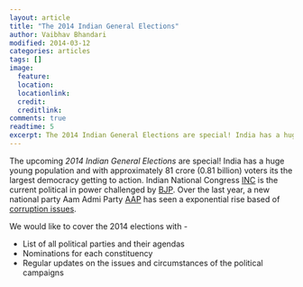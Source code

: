 ```yaml
---
layout: article
title: "The 2014 Indian General Elections"
author: Vaibhav Bhandari
modified: 2014-03-12
categories: articles
tags: []
image: 
  feature: 
  location: 
  locationlink: 
  credit: 
  creditlink: 
comments: true
readtime: 5
excerpt: The 2014 Indian General Elections are special! India has a huge young population and with approximately 81 crore (0.81 billion) voters its the largest democracy getting to action.
---
```

The upcoming *2014 Indian General Elections* are special! India has a huge young population and with approximately 81 crore (0.81 billion) voters its the largest democracy getting to action. Indian National Congress [INC](/parties/INC) is the current political in power challenged by [BJP](/parties/BJP). Over the last year, a new national party Aam Admi Party [AAP](/parties/AAP) has seen a exponential rise based of [corruption issues](/issues.html).

We would like to cover the 2014 elections with -
* List of all political parties and their agendas
* Nominations for each constituency
* Regular updates on the issues and circumstances of the political campaigns
